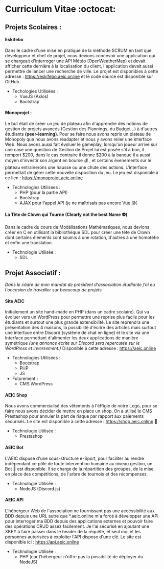 # Curriculum Vitae :octocat:

## Projets Scolaires :

#### Eskifebo
Dans le cadre d'une mise en pratique de la méthode SCRUM en tant que développeur et chef de projet, nous devions concevoir une application qui se chargeait d'interroger une API Météo (OpenWeatherMap) et devait afficher cette dernière à la localisation du client, l'application devait aussi permettre de lancer une recherche de ville. 
        Le projet est disponibles à cette adresse : https://eskifebo.aeic.online et le code source est disponible sur GitHub. 

* Techologies Utilisées :
    * VueJS (Axios)
    * Bootstrap
#### Monoprojet : 
Le but était de créer un jeu de plateau afin d'apprendre des notions de gestion de projets avancés (Gestion des Plannings, du Budget ..) à d'autres étudiants **(peer-learning)**.
Pour se faire nous avons repris un plateau de Monopoly que nous avons réadapter et nous y avons relier une interface Web. Nous avons aussi fait évoluer le gameplay, lorsqu'un joueur arrive sur une case une question de Gestion de Projet lui est posée s'il a bon, il remport $200, dans le cas contraire il donne $200 à la banque il a aussi moyen d'investir son argent en bourse :moneybag: , et certains évenements sur le plateau entrainerons une hausse ou une chute des actions.
        L'interface permettait de gérer cette nouvelle disposition du jeu. Le jeu est disponible à ce lien : https://monoprojet.aeic.online

* Technologies Utilisées :
    * PHP (pour la partie API)
    * Bootstrap
    * AJAX pour l'appel API (je ne maîtrisais pas encore Vue :disappointed:)

#### La Tête de Clown qui Tourne (Clearly not the best Name :alien:)
Dans le cadre du cours de Modélisations Mathématiques, nous devions créer en C en utilisant la bibliothèque SDL pour créer une tête de Clown dont certains éléments sont soumis à une rotation, d'autres à une homotétie et enfin une translation. 

* Technologie Utilisée :
    * SDL

## Projet Associatif : 
_Dans le câdre de mon mandat de président d'association étudiante j'ai eu l'occasion de travailler sur beaucoup de projets_

#### Site AEIC
Initialement un site hand-made en PHP (dans un cadre scolaire). Qui va évoluer vers un WordPress pour permettre une reprise plus facile pour les étudiants et surtout une plus grande extensibilité.
Le site reprendra une présentation des 4 maisons, la possibilité d'écrire des articles mais surtout une interface entre Discord (système de chat en ligne) et le site via une Interface permettant d'alimenter les deux applications de manière symétrique _(une annonce écrite sur Discord sera repercutée sur le WordPress et inversement.)_ 
    Disponible à cette adresse : https://aeic.online

* Technologies Utilisées :
    * Bootstrap
    * PHP
    * JS
* Futurement :
    * CMS WordPress

#### AEIC Shop
Nous avons commercialisé des vêtements à l'éffigie de notre Logo, pour se faire nous avons décider de mettre en place un shop. On a utilisé le CMS Prestashop pour annuler la part de risque par rapport aux paiements sécurisés. 
Le site est disponible à cette adresse : https://shop.aeic.online :shirt:
* Technologie Utilisée :
    * Prestashop

#### AEIC Bot
L'AEIC dispose d'une sous-structure e-Sport, pour faciliter au rendre indépendant ce pôle de toute intervention humaine au niveau gestion, un Bot :speech_balloon: est disponible. Il se charge de la répartition des groupes, de la mise en place des compétitions, de l'arbre de tournois et des récompenses. 
* Technologie Utilisée :
    * NodeJS (Discord.js)

#### AEIC API
L'hébergeur Web de l'association ne fournissant pas une accéssibilité aux BDD depuis une URL autre que *.aeic.online m'a forcé à développer une API pour interroger ma BDD depuis des applications externes et pouvoir faire des opérations CRUD assez facilement. Je l'ai sécurisé en ajoutant une XKEY à faire passer dans le header de la requête, et seul moi et les personnes autorisées à exploiter l'API dispose d'une clé.
    Le site est disponible ici : https://api.aeic.online
* Technologie Utilisée :
    * PHP (car l'hébergeur n'offre pas la possibilité de déployer du NodeJS)

     


